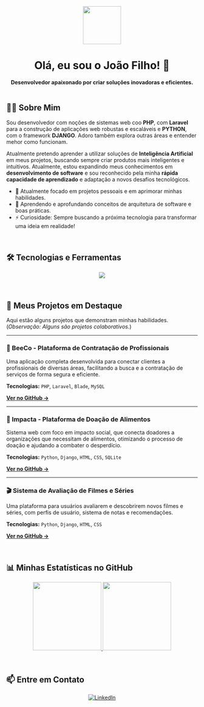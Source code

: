 <!-- HEADER -->
<div align="center">
  <img src="https://media.giphy.com/media/hvRJCLFzcasrR4ia7z/giphy.gif" width="100">
  <h1 align="center">Olá, eu sou o João Filho! 👋</h1>
</div>

<div align="center">
  <strong>Desenvolvedor apaixonado por criar soluções inovadoras e eficientes.</strong>
</div>

<br>

<!-- ABOUT ME -->
## 👨‍💻 Sobre Mim
Sou desenvolvedor com noções de sistemas web coo  **PHP**, com **Laravel** para a construção de aplicações web robustas e escaláveis e **PYTHON**, com o framework **DJANGO**. Adoro também explora outras áreas e entender mehor como funcionam.

Atualmente pretendo aprender a utilizar soluções de **Inteligência Artificial** em meus projetos, buscando sempre criar produtos mais inteligentes e intuitivos. Atualmente, estou expandindo meus conhecimentos em **desenvolvimento de software** e sou reconhecido pela minha **rápida capacidade de aprendizado** e adaptação a novos desafios tecnológicos.

- 🔭 Atualmente focado em projetos pessoais e em aprimorar minhas habilidades.
- 🌱 Aprendendo e aprofundando conceitos de arquitetura de software e boas práticas.
- ⚡ Curiosidade: Sempre buscando a próxima tecnologia para transformar uma ideia em realidade!

<br>

<!-- TECHNOLOGIES -->
## 🛠️ Tecnologias e Ferramentas
<p align="center">
  <a href="https://skillicons.dev">
    <img src="https://skillicons.dev/icons?i=php,laravel,python,django,mysql,postgres,js,html,css,git,docker,vscode&perline=6" />
  </a>
</p>

<br>

<!-- FEATURED PROJECTS -->
## 🚀 Meus Projetos em Destaque
Aqui estão alguns projetos que demonstram minhas habilidades. (*Observação: Alguns são projetos colaborativos.*)

---

### 🐝 BeeCo - Plataforma de Contratação de Profissionais
<p>Uma aplicação completa desenvolvida para conectar clientes a profissionais de diversas áreas, facilitando a busca e a contratação de serviços de forma segura e eficiente.</p>
<p><strong>Tecnologias:</strong> <code>PHP</code>, <code>Laravel</code>, <code>Blade</code>, <code>MySQL</code></p>
<p><a href="https://github.com/MarcosViictor/beeCo" target="_blank"><strong>Ver no GitHub →</strong></a></p>

---

### 💚 Impacta - Plataforma de Doação de Alimentos
<p>Sistema web com foco em impacto social, que conecta doadores a organizações que necessitam de alimentos, otimizando o processo de doação e ajudando a combater o desperdício.</p>
<p><strong>Tecnologias:</strong> <code>Python</code>, <code>Django</code>, <code>HTML</code>, <code>CSS</code>, <code>SQLite</code></p>
<p><a href="https://github.com/MarcosViictor/Impacta" target="_blank"><strong>Ver no GitHub →</strong></a></p>

---

### 🎬 Sistema de Avaliação de Filmes e Séries
<p>Uma plataforma para usuários avaliarem e descobrirem novos filmes e séries, com perfis de usuário, sistema de notas e recomendações. </p>
<p><strong>Tecnologias:</strong> <code>Python</code>, <code>Django</code>, <code>HTML</code>, <code>CSS</code></p>
<p><a href="https://github.com/MarcosViictor/reviews" target="_blank"><strong>Ver no GitHub →</strong></a></p>

<br>

<!-- GITHUB STATS -->
## 📊 Minhas Estatísticas no GitHub
<p align="center">
  <a href="https://github.com/JotaEfi">
    <img height="180em" src="https://github-readme-stats.vercel.app/api?username=JotaEfi&show_icons=true&theme=vue-dark&include_all_commits=true&count_private=true&hide_border=true"/>
    <img height="180em" src="https://github-readme-stats.vercel.app/api/top-langs/?username=JotaEfi&layout=compact&langs_count=7&theme=vue-dark&hide_border=true"/>
  </a>
</p>

<br>

<!-- CONTACT -->
## 📫 Entre em Contato
<p align="center">
<a href="https://www.linkedin.com/in/jo%C3%A3o-filho-b59ab828b/"><img src="https://img.shields.io/badge/LinkedIn-0077B5?style=for-the-badge&logo=linkedin&logoColor=white" alt="LinkedIn"/></a>
<a href="mailto:joaodaviabc@gmail.com><img src="https://img.shields.io/badge/Gmail-D14836?style=for-the-badge&logo=gmail&logoColor=white" alt="Gmail"/></a>
</p>
